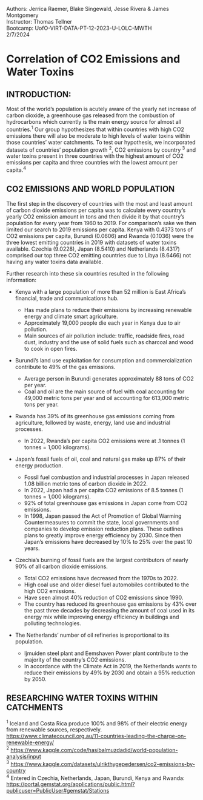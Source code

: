Authors: Jerrica Raemer, Blake Singewald, Jesse Rivera & James Montgomery<br>
Instructor: Thomas Tellner<br>
Bootcamp: UofO-VIRT-DATA-PT-12-2023-U-LOLC-MWTH<br>
2/7/2024

# Correlation of CO2 Emissions and Water Toxins

## INTRODUCTION:

  Most of the world’s population is acutely aware of the yearly net increase of carbon dioxide, a greenhouse gas released from the combustion of hydrocarbons which currently is the main energy source for almost all countries.<sup>1</sup> Our group hypothesizes that within countries with high CO2 emissions there will also be moderate to high levels of water toxins within those countries’ water catchments. To test our hypothesis, we incorporated datasets of countries’ population growth <sup>2</sup>, CO2 emissions by country <sup>3</sup> and water toxins present in three countries with the highest amount of CO2 emissions per capita and three countries with the lowest amount per capita.<sup>4</sup> 

## CO2 EMISSIONS AND WORLD POPULATION

  The first step in the discovery of countries with the most and least amount of carbon dioxide emissions per capita was to calculate every country’s yearly CO2 emission amount in tons and then divide it by that country’s population for every year from 1960 to 2019. For comparison’s sake we then limited our search to 2019 emissions per capita. Kenya with 0.4373 tons of CO2 emissions per capita, Burundi (0.0606) and Rwanda (0.1036) were the three lowest emitting countries in 2019 with datasets of water toxins available. Czechia (9.0228), Japan (8.5410) and Netherlands (8.4317) comprised our top three CO2 emitting countries due to Libya (8.6466) not having any water toxins data available.
  
Further research into these six countries resulted in the following information:

* Kenya with a large population of more than 52 million is East Africa’s financial, trade and communications hub.
  * Has made plans to reduce their emissions by increasing renewable energy and climate smart agriculture.
  * Approximately 19,000 people die each year in Kenya due to air pollution.
  * Main sources of air pollution include: traffic, roadside fires, road dust, industry and the use of solid fuels such as charcoal and wood to cook in open fires.

* Burundi’s land use exploitation for consumption and commercialization contribute to 49% of the gas emissions.
  * Average person in Burundi generates approximately 88 tons of CO2 per year.
  * Coal and oil are the main source of fuel with coal accounting for 49,000 metric tons per year and oil accounting for 613,000 metric tons per year.

* Rwanda has 39% of its greenhouse gas emissions coming from agriculture, followed by waste, energy, land use and industrial processes.
  * In 2022, Rwanda’s per capita CO2 emissions were at .1 tonnes (1 tonnes = 1,000 kilograms).

* Japan’s fossil fuels of oil, coal and natural gas make up 87% of their energy production.
  * Fossil fuel combustion and industrial processes in Japan released 1.08 billion metric tons of carbon dioxide in 2022. 
  * In 2022, Japan had a per capita CO2 emissions of 8.5 tonnes (1 tonnes = 1,000 kilograms).
  * 92% of total greenhouse gas emissions in Japan come from CO2 emissions.
  * In 1998, Japan passed the Act of Promotion of Global Warming Countermeasures to commit the state, local governments and companies to develop emission reduction plans. These outlines plans to greatly improve energy efficiency by 2030. Since then Japan’s emissions have decreased by 10% to 25% over the past 10 years.

* Czechia’s burning of fossil fuels are the largest contributors of nearly 90% of all carbon dioxide emissions.
  * Total CO2 emissions have decreased from the 1970s to 2022.
  * High coal use and older diesel fuel automobiles contributed to the high CO2 emissions.
  * Have seen almost 40% reduction of CO2 emissions since 1990.
  * The country has reduced its greenhouse gas emissions by 43% over the past three decades by decreasing the amount of coal used in its energy mix while improving energy efficiency in buildings and polluting technologies.

* The Netherlands’ number of oil refineries is proportional to its population.
  * Ijmuiden steel plant and Eemshaven Power plant contribute to the majority of the country’s CO2 emissions.
  * In accordance with the Climate Act in 2019, the Netherlands wants to reduce their emissions by 49% by 2030 and obtain a 95% reduction by 2050.

 ## RESEARCHING WATER TOXINS WITHIN CATCHMENTS





<sup>1</sup> Iceland and Costa Rica produce 100% and 98% of their electric energy from renewable sources, respectively. https://www.climatecouncil.org.au/11-countries-leading-the-charge-on-renewable-energy/<br>
<sup>2</sup> https://www.kaggle.com/code/hasibalmuzdadid/world-population-analysis/input<br>
<sup>3</sup> https://www.kaggle.com/datasets/ulrikthygepedersen/co2-emissions-by-country<br>
<sup>4</sup> Entered in Czechia, Netherlands, Japan, Burundi, Kenya and Rwanda: https://portal.gemstat.org/applications/public.html?publicuser=PublicUser#gemstat/Stations<br>

